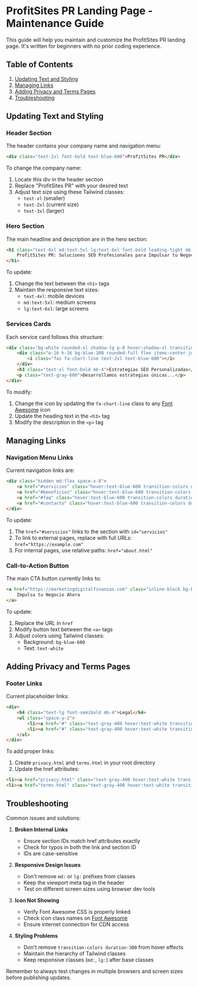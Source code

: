 # ProfitSites PR Landing Page - Maintenance Guide

This guide will help you maintain and customize the ProfitSites PR landing page. It's written for beginners with no prior coding experience.

## Table of Contents
1. [Updating Text and Styling](#updating-text-and-styling)
2. [Managing Links](#managing-links)
3. [Adding Privacy and Terms Pages](#adding-privacy-and-terms-pages)
4. [Troubleshooting](#troubleshooting)

## Updating Text and Styling

### Header Section
The header contains your company name and navigation menu:

```html
<div class="text-2xl font-bold text-blue-600">ProfitSites PR</div>
```

To change the company name:
1. Locate this div in the header section
2. Replace "ProfitSites PR" with your desired text
3. Adjust text size using these Tailwind classes:
   - `text-xl` (smaller)
   - `text-2xl` (current size)
   - `text-3xl` (larger)

### Hero Section
The main headline and description are in the hero section:

```html
<h1 class="text-4xl md:text-5xl lg:text-6xl font-bold leading-tight mb-8 text-gray-900">
    ProfitSites PR: Soluciones SEO Profesionales para Impulsar tu Negocio Online
</h1>
```

To update:
1. Change the text between the `<h1>` tags
2. Maintain the responsive text sizes:
   - `text-4xl`: mobile devices
   - `md:text-5xl`: medium screens
   - `lg:text-6xl`: large screens

### Services Cards
Each service card follows this structure:

```html
<div class="bg-white rounded-xl shadow-lg p-8 hover:shadow-xl transition-shadow duration-300">
    <div class="w-16 h-16 bg-blue-100 rounded-full flex items-center justify-center mb-6">
        <i class="fas fa-chart-line text-2xl text-blue-600"></i>
    </div>
    <h3 class="text-xl font-bold mb-4">Estrategias SEO Personalizadas</h3>
    <p class="text-gray-600">Desarrollamos estrategias únicas...</p>
</div>
```

To modify:
1. Change the icon by updating the `fa-chart-line` class to any [Font Awesome](https://fontawesome.com/icons) icon
2. Update the heading text in the `<h3>` tag
3. Modify the description in the `<p>` tag

## Managing Links

### Navigation Menu Links
Current navigation links are:

```html
<div class="hidden md:flex space-x-8">
    <a href="#servicios" class="hover:text-blue-600 transition-colors duration-300">Servicios</a>
    <a href="#beneficios" class="hover:text-blue-600 transition-colors duration-300">Beneficios</a>
    <a href="#faq" class="hover:text-blue-600 transition-colors duration-300">FAQ</a>
    <a href="#contacto" class="hover:text-blue-600 transition-colors duration-300">Contacto</a>
</div>
```

To update:
1. The `href="#servicios"` links to the section with `id="servicios"`
2. To link to external pages, replace with full URLs: `href="https://example.com"`
3. For internal pages, use relative paths: `href="about.html"`

### Call-to-Action Button
The main CTA button currently links to:

```html
<a href="https://marketingdigitalfinanzas.com" class="inline-block bg-blue-600 text-white px-8 py-4 rounded-lg">
    Impulsa tu Negocio Ahora
</a>
```

To update:
1. Replace the URL in `href`
2. Modify button text between the `<a>` tags
3. Adjust colors using Tailwind classes:
   - Background: `bg-blue-600`
   - Text: `text-white`

## Adding Privacy and Terms Pages

### Footer Links
Current placeholder links:

```html
<div>
    <h4 class="text-lg font-semibold mb-4">Legal</h4>
    <ul class="space-y-2">
        <li><a href="#" class="text-gray-400 hover:text-white transition-colors duration-300">Política de Privacidad</a></li>
        <li><a href="#" class="text-gray-400 hover:text-white transition-colors duration-300">Términos y Condiciones</a></li>
    </ul>
</div>
```

To add proper links:
1. Create `privacy.html` and `terms.html` in your root directory
2. Update the href attributes:
```html
<li><a href="privacy.html" class="text-gray-400 hover:text-white transition-colors duration-300">Política de Privacidad</a></li>
<li><a href="terms.html" class="text-gray-400 hover:text-white transition-colors duration-300">Términos y Condiciones</a></li>
```

## Troubleshooting

Common issues and solutions:

1. **Broken Internal Links**
   - Ensure section IDs match href attributes exactly
   - Check for typos in both the link and section ID
   - IDs are case-sensitive

2. **Responsive Design Issues**
   - Don't remove `md:` or `lg:` prefixes from classes
   - Keep the viewport meta tag in the header
   - Test on different screen sizes using browser dev tools

3. **Icon Not Showing**
   - Verify Font Awesome CSS is properly linked
   - Check icon class names on [Font Awesome](https://fontawesome.com/icons)
   - Ensure internet connection for CDN access

4. **Styling Problems**
   - Don't remove `transition-colors duration-300` from hover effects
   - Maintain the hierarchy of Tailwind classes
   - Keep responsive classes (`md:`, `lg:`) after base classes

Remember to always test changes in multiple browsers and screen sizes before publishing updates.